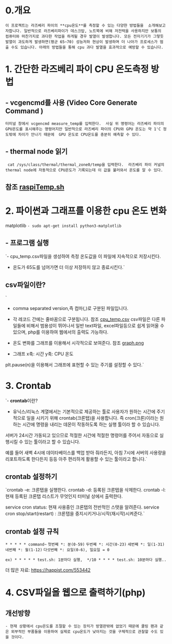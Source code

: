 # 0.개요
`이 프로젝트는 라즈베리 파이의 **cpu온도**를 측정할 수 있는 다양한 방법들을 
소개해보고자합니다. 일반적으로 라즈베리파이가 데스크탑, 노트북에 비해 저전력을 사용하지만 보통의 컴퓨터와 마찬가지로 과다한 작업을 하게될 경우 발열이 발생합니다. 모든 전자기기가 그렇듯 발열이 과도하게 발생하면(평균 65~70) 성능저하 현상이 발생하며 더 나아가 프로세스가 멈출 수도 있습니다. 아래의 방법들을 통해 cpu 과다 발열을 효과적으로 예방할 수 있습니다. `

# 1. 간단한 라즈베리 파이 CPU 온도측정 방법

## - vcgencmd를 사용 (Video Core Generate Command )
`터미널 창에서 vcgencmd measure_temp를 입력한다. 
 사실 위 명령어는 라즈베리 파이의 GPU온도를 표시해주는 명령어지만 일반적으로 라즈베리 파이의 CPU와 GPU 온도는 약 1'C 정도밖에 차이가 안나기 때문에  GPU 온도로 CPU온도를 충분히 예측할 수 있다.`

## - thermal node 읽기
` cat /sys/class/thermal/thermal_zone0/temp을 입력한다. 
라즈베리 파이 커널의 thermal node에 자동적으로 CPU온도가 기록되는데 이 값을 불러와서 온도를 알 수 있다.`

## 참조 [raspiTemp.sh](https://github.com/paul5404/finalProject/blob/master/raspiTemp.sh) 

# 2. 파이썬과 그래프를 이용한 cpu 온도 변화
matplotlib 
`- sudo apt-get install python3-matplotlib`

## - 프로그램 실행
`- cpu_temp.csv파일을 생성하여 측정 온도값을 이 파일에 지속적으로 저장시킨다.

- 온도가 65도를 넘어가면 더 이상 저장하지 않고 종료시킨다.`

## csv파일이란?
`
- comma separated version,즉 컴마(,)로 구분된 파일입니다. 
- 각 레코드 간에는 줄바꿈으로 구분됩니다. 참조 [cpu_temp.csv](https://github.com/paul5404/finalProject/blob/master/cpu_temp.csv)
csv파일은 다른 파일들에 비해서 범용성이 뛰어나서 일반 text파일, excel파일등으로 쉽게 읽어올 수 있으며, php를 이용하여 웹에서의 출력도 가능하다. 

- 온도 변화를 그래프를 이용해서 시각적으로 보여준다. 참조 [graph.png](https://github.com/paul5404/finalProject/blob/master/graph.png)
- 그래프
x축: 시간
y축: CPU 온도

plt.pause(n)을 이용해서 그래프에 표현할 수 있는 주기를 설정할 수 있다.`


# 3. Crontab
`- **crontab**이란?
- 유닉스/리눅스 계열에서는 기본적으로 제공하는 툴로 사용자가 원하는 시간에 주기적으로 일을 시키기 위해 crontab(크론탭)을 사용합니다. 즉 cron(크론)이라는 원하는 시간에 명령을 내리는 데몬이 작동하도록 하는 실행 툴이라 할 수 있습니다. 

서버가 24시간 가동되고 있으므로 적절한 시간에 적절한 명령어를 주어서 자동으로 실행시킬 수 있는 툴이라고 할 수 있습니다.

예를 들어 새벽 4시에 데이타베이스를 백업 받아 줘라든지, 아침 7시에 서버의 사용량을 리포트하도록 한다든지 등등 아주 편리하게 활용할 수 있는 툴이라고 합니다.`

## crontab 설정하기
`crontab -e: 크론탭을 실행한다.
 crontab -d: 등록된 크론탭을 삭제한다.
 crontab -l: 현재 등록된 크론탭 리스트가 무엇인지 터미널 상에서 출력한다.
  
 service cron status: 현재 사용중인 크론탭의 전반적인 스탯을 알려준다.
 service cron stop/start(restart) : 크론탭을 중지시키거나/시작(재시작)시켜준다.`

## crontab 설정 규칙
`* * * * * command~` 
`첫번째 *: 분(0-59)`
`두번째 *: 시간(0-23)`
`세번째 *: 일(1-31)`
`네번째 *: 월(1-12)`
`다섯번째 *: 요일(0-6), 일요일 = 0`

`ex) * * * * * test.sh: 1분마다 실행,  */10 * * * * test.sh: 10분마다 실행..`

더 많은 자료: https://happist.com/553442
                 
# 4. CSV파일을 웹으로 출력하기(php)



## 개선방향
`- 현재 상황에서 cpu온도를 조절할 수 있는 장치가 방열판밖에 없었기 때문에 쿨링 팬과 같은 외부적인 부품들을 이용하여 실제로 cpu온도가 낮아지는 것을 구체적으로 관찰할 수도 있을 것이다.`
